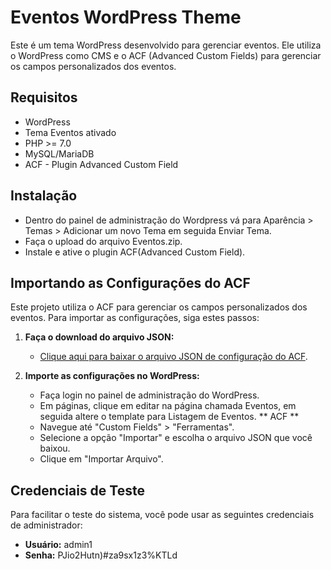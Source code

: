 # Eventos WordPress Theme

Este é um tema WordPress desenvolvido para gerenciar eventos. Ele utiliza o WordPress como CMS e o ACF (Advanced Custom Fields) para gerenciar os campos personalizados dos eventos.

## Requisitos

- WordPress
- Tema Eventos ativado
- PHP >= 7.0
- MySQL/MariaDB
- ACF - Plugin Advanced Custom Field

## Instalação

- Dentro do painel de administração do Wordpress vá para Aparência > Temas > Adicionar um novo Tema em seguida Enviar Tema.
- Faça o upload do arquivo Eventos.zip.
- Instale e ative o plugin ACF(Advanced Custom Field).

## Importando as Configurações do ACF

Este projeto utiliza o ACF para gerenciar os campos personalizados dos eventos. Para importar as configurações, siga estes passos:

1. **Faça o download do arquivo JSON:**

   - [Clique aqui para baixar o arquivo JSON de configuração do ACF](link-para-o-arquivo.json).

2. **Importe as configurações no WordPress:**
   - Faça login no painel de administração do WordPress.
   - Em páginas, clique em editar na página chamada Eventos, em seguida altere o template para Listagem de Eventos.
     ** ACF **
   - Navegue até "Custom Fields" > "Ferramentas".
   - Selecione a opção "Importar" e escolha o arquivo JSON que você baixou.
   - Clique em "Importar Arquivo".

## Credenciais de Teste

Para facilitar o teste do sistema, você pode usar as seguintes credenciais de administrador:

- **Usuário:** admin1
- **Senha:** PJio2Hutn)#za9sx1z3%KTLd

